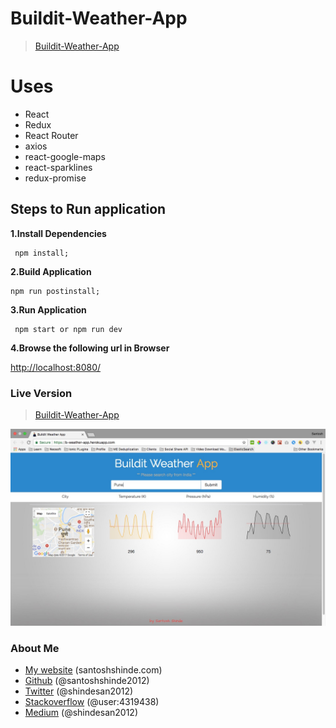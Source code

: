 # Buildit-Weather-App
> [Buildit-Weather-App](https://b-weather-app.herokuapp.com/)

# Uses

* React
* Redux
* React Router
* axios
* react-google-maps
* react-sparklines
* redux-promise

## Steps to Run application


**1.Install Dependencies**

	 npm install;

**2.Build Application**

	npm run postinstall;

**3.Run Application**

	 npm start or npm run dev

**4.Browse the following url in Browser**

[http://localhost:8080/](http://localhost:8080/)

### Live Version

  > [Buildit-Weather-App](https://b-weather-app.herokuapp.com/)

![Buildit-Weather-App](https://github.com/santoshshinde2012/weather-app/blob/master/public/demo.jpg)

### About Me

 * [My website](http://santoshshinde.com/) (santoshshinde.com)
 * [Github](https://github.com/santoshshinde2012) (@santoshshinde2012)
 * [Twitter](https://twitter.com/shindesan2012) (@shindesan2012)
 * [Stackoverflow](https://stackoverflow.com/users/4319438/santosh-shinde)  (@user:4319438)
 * [Medium](https://medium.com/@shindesan2012) (@shindesan2012)
